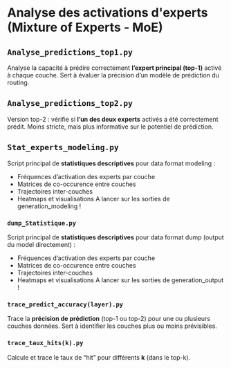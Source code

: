 # Analyse des activations d'experts (Mixture of Experts - MoE)

## `Analyse_predictions_top1.py`
Analyse la capacité à prédire correctement **l’expert principal (top-1)** activé à chaque couche. Sert à évaluer la précision d’un modèle de prédiction du routing.

## `Analyse_predictions_top2.py`
Version top-2 : vérifie si **l’un des deux experts** activés a été correctement prédit. Moins stricte, mais plus informative sur le potentiel de prédiction.

## `Stat_experts_modeling.py`
Script principal de **statistiques descriptives** pour data format modeling :  
- Fréquences d’activation des experts par couche  
- Matrices de co-occurence entre couches  
- Trajectoires inter-couches  
- Heatmaps et visualisations
A lancer sur les sorties de generation_modeling !

### `dump_Statistique.py`
Script principal de **statistiques descriptives** pour data format dump (output du model directement) :  
- Fréquences d’activation des experts par couche  
- Matrices de co-occurence entre couches  
- Trajectoires inter-couches  
- Heatmaps et visualisations
A lancer sur les sorties de generation_output !

### `trace_predict_accuracy(layer).py`
Trace la **précision de prédiction** (top-1 ou top-2) pour une ou plusieurs couches données. Sert à identifier les couches plus ou moins prévisibles.

### `trace_taux_hits(k).py`
Calcule et trace le taux de “hit” pour différents **k** (dans le top-k). 

